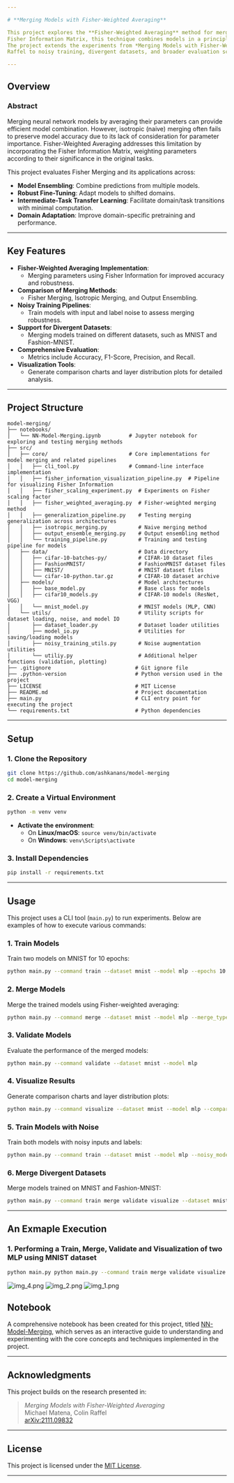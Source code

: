 ```yaml
---

# **Merging Models with Fisher-Weighted Averaging**

This project explores the **Fisher-Weighted Averaging** method for merging neural network models. By leveraging the
Fisher Information Matrix, this technique combines models in a principled way, outperforming naive parameter averaging.
The project extends the experiments from *Merging Models with Fisher-Weighted Averaging* by Michael Matena and Colin
Raffel to noisy training, divergent datasets, and broader evaluation scenarios.

---
```


## **Overview**

### **Abstract**

Merging neural network models by averaging their parameters can provide efficient model combination. However,
isotropic (naive) merging often fails to preserve model accuracy due to its lack of consideration for parameter
importance. Fisher-Weighted Averaging addresses this limitation by incorporating the Fisher Information Matrix,
weighting parameters according to their significance in the original tasks.

This project evaluates Fisher Merging and its applications across:

- **Model Ensembling**: Combine predictions from multiple models.
- **Robust Fine-Tuning**: Adapt models to shifted domains.
- **Intermediate-Task Transfer Learning**: Facilitate domain/task transitions with minimal computation.
- **Domain Adaptation**: Improve domain-specific pretraining and performance.

---

## **Key Features**

- **Fisher-Weighted Averaging Implementation**:
  - Merging parameters using Fisher Information for improved accuracy and robustness.
- **Comparison of Merging Methods**:
  - Fisher Merging, Isotropic Merging, and Output Ensembling.
- **Noisy Training Pipelines**:
  - Train models with input and label noise to assess merging robustness.
- **Support for Divergent Datasets**:
  - Merging models trained on different datasets, such as MNIST and Fashion-MNIST.
- **Comprehensive Evaluation**:
  - Metrics include Accuracy, F1-Score, Precision, and Recall.
- **Visualization Tools**:
  - Generate comparison charts and layer distribution plots for detailed analysis.

---

## **Project Structure**

```
model-merging/
├── notebooks/
│   └── NN-Model-Merging.ipynb         # Jupyter notebook for exploring and testing merging methods
├── src/
│   ├── core/                          # Core implementations for model merging and related pipelines
│   │   ├── cli_tool.py                # Command-line interface implementation
│   │   ├── fisher_information_visualization_pipeline.py  # Pipeline for visualizing Fisher Information
│   │   ├── fisher_scaling_experiment.py  # Experiments on Fisher scaling factor
│   │   ├── fisher_weighted_averaging.py  # Fisher-weighted merging method
│   │   ├── generalization_pipeline.py    # Testing merging generalization across architectures
│   │   ├── isotropic_merging.py          # Naive merging method
│   │   ├── output_ensemble_merging.py    # Output ensembling method
│   │   └── training_pipeline.py          # Training and testing pipeline for models
│   ├── data/                             # Data directory 
│   │   ├── cifar-10-batches-py/          # CIFAR-10 dataset files
│   │   ├── FashionMNIST/                 # FashionMNIST dataset files
│   │   ├── MNIST/                        # MNIST dataset files
│   │   └── cifar-10-python.tar.gz        # CIFAR-10 dataset archive
│   ├── models/                           # Model architectures
│   │   ├── base_model.py                 # Base class for models
│   │   ├── cifar10_models.py             # CIFAR-10 models (ResNet, VGG)
│   │   └── mnist_model.py                # MNIST models (MLP, CNN)
│   └── utils/                            # Utility scripts for dataset loading, noise, and model IO
│       ├── dataset_loader.py             # Dataset loader utilities
│       ├── model_io.py                   # Utilities for saving/loading models
│       ├── noisy_training_utils.py       # Noise augmentation utilities
│       └── utiliy.py                     # Additional helper functions (validation, plotting)
├── .gitignore                           # Git ignore file
├── .python-version                      # Python version used in the project
├── LICENSE                              # MIT License
├── README.md                            # Project documentation
├── main.py                              # CLI entry point for executing the project
└── requirements.txt                     # Python dependencies
```

---

## **Setup**

### **1. Clone the Repository**

```bash
git clone https://github.com/ashkanans/model-merging
cd model-merging
```

### **2. Create a Virtual Environment**

```bash
python -m venv venv
```

- **Activate the environment**:
  - On **Linux/macOS**: `source venv/bin/activate`
  - On **Windows**: `venv\Scripts\activate`

### **3. Install Dependencies**

```bash
pip install -r requirements.txt
```

---

## **Usage**

This project uses a CLI tool (`main.py`) to run experiments. Below are examples of how to execute various commands:

### **1. Train Models**

Train two models on MNIST for 10 epochs:

```bash
python main.py --command train --dataset mnist --model mlp --epochs 10
```

### **2. Merge Models**

Merge the trained models using Fisher-weighted averaging:

```bash
python main.py --command merge --dataset mnist --model mlp --merge_type fisher --alpha 0.5
```

### **3. Validate Models**

Evaluate the performance of the merged models:

```bash
python main.py --command validate --dataset mnist --model mlp
```

### **4. Visualize Results**

Generate comparison charts and layer distribution plots:

```bash
python main.py --command visualize --dataset mnist --model mlp --comparison_chart --layer_dist
```

### **5. Train Models with Noise**

Train both models with noisy inputs and labels:

```bash
python main.py --command train --dataset mnist --model mlp --noisy_models model1 model2
```

### **6. Merge Divergent Datasets**

Merge models trained on MNIST and Fashion-MNIST:

```bash
python main.py --command train merge validate visualize --dataset mnist fashion-mnist --model mlp
```

---

## **An Exmaple Execution**

### **1. Performing a Train, Merge, Validate and Visualization of two MLP using MNIST dataset**

```bash
python main.py python main.py --command train merge validate visualize --dataset mnist --model mlp 
```

![img_4.png](files/images/results_table.png)
![img_2.png](files/images/comparison_accuracy.png)
![img_1.png](files/images/comparison_weight_distribution.png)

## **Notebook**

A comprehensive notebook has been created for this project, titled [NN-Model-Merging](notebooks/NN-Model-Merging.ipynb),
which serves as an interactive guide to understanding and experimenting with the core concepts and techniques
implemented in the project.

---

## **Acknowledgments**

This project builds on the research presented in:

> *Merging Models with Fisher-Weighted Averaging*  
> Michael Matena, Colin Raffel  
> [arXiv:2111.09832](https://arxiv.org/abs/2111.09832)

---

## **License**

This project is licensed under the [MIT License](LICENSE).

---

